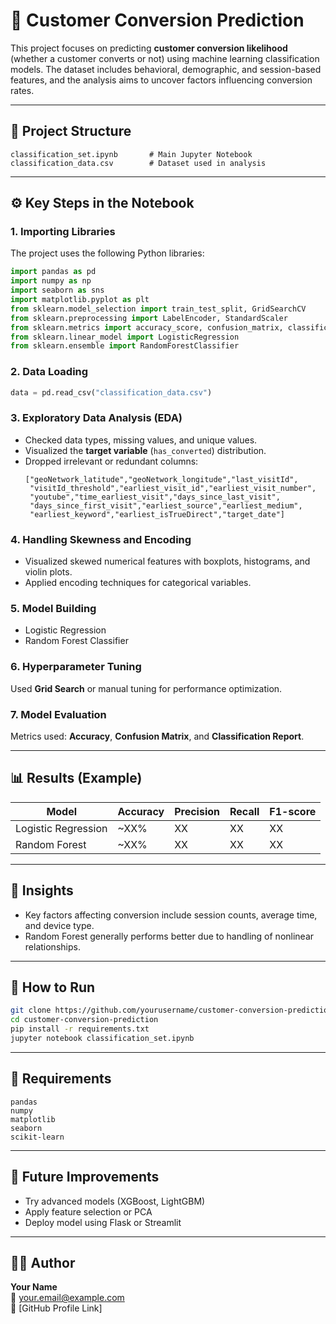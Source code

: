 # 🧠 Customer Conversion Prediction

This project focuses on predicting **customer conversion likelihood** (whether a customer converts or not) using machine learning classification models. The dataset includes behavioral, demographic, and session-based features, and the analysis aims to uncover factors influencing conversion rates.

---

## 📂 Project Structure

```
classification_set.ipynb       # Main Jupyter Notebook
classification_data.csv        # Dataset used in analysis
```

---

## ⚙️ Key Steps in the Notebook

### 1. Importing Libraries
The project uses the following Python libraries:
```python
import pandas as pd
import numpy as np
import seaborn as sns
import matplotlib.pyplot as plt
from sklearn.model_selection import train_test_split, GridSearchCV
from sklearn.preprocessing import LabelEncoder, StandardScaler
from sklearn.metrics import accuracy_score, confusion_matrix, classification_report
from sklearn.linear_model import LogisticRegression
from sklearn.ensemble import RandomForestClassifier
```

### 2. Data Loading
```python
data = pd.read_csv("classification_data.csv")
```

### 3. Exploratory Data Analysis (EDA)
- Checked data types, missing values, and unique values.  
- Visualized the **target variable** (`has_converted`) distribution.  
- Dropped irrelevant or redundant columns:
  ```
  ["geoNetwork_latitude","geoNetwork_longitude","last_visitId",
   "visitId_threshold","earliest_visit_id","earliest_visit_number",
   "youtube","time_earliest_visit","days_since_last_visit",
   "days_since_first_visit","earliest_source","earliest_medium",
   "earliest_keyword","earliest_isTrueDirect","target_date"]
  ```

### 4. Handling Skewness and Encoding
- Visualized skewed numerical features with boxplots, histograms, and violin plots.  
- Applied encoding techniques for categorical variables.  

### 5. Model Building
- Logistic Regression  
- Random Forest Classifier  

### 6. Hyperparameter Tuning
Used **Grid Search** or manual tuning for performance optimization.

### 7. Model Evaluation
Metrics used: **Accuracy**, **Confusion Matrix**, and **Classification Report**.

---

## 📊 Results (Example)

| Model | Accuracy | Precision | Recall | F1-score |
|--------|-----------|-----------|--------|-----------|
| Logistic Regression | ~XX% | XX | XX | XX |
| Random Forest | ~XX% | XX | XX | XX |

---

## 🧩 Insights
- Key factors affecting conversion include session counts, average time, and device type.  
- Random Forest generally performs better due to handling of nonlinear relationships.

---

## 🚀 How to Run

```bash
git clone https://github.com/yourusername/customer-conversion-prediction.git
cd customer-conversion-prediction
pip install -r requirements.txt
jupyter notebook classification_set.ipynb
```

---

## 🧾 Requirements

```
pandas
numpy
matplotlib
seaborn
scikit-learn
```

---

## 🧠 Future Improvements
- Try advanced models (XGBoost, LightGBM)
- Apply feature selection or PCA
- Deploy model using Flask or Streamlit

---

## 👩‍💻 Author
**Your Name**  
📧 your.email@example.com  
🔗 [GitHub Profile Link]

